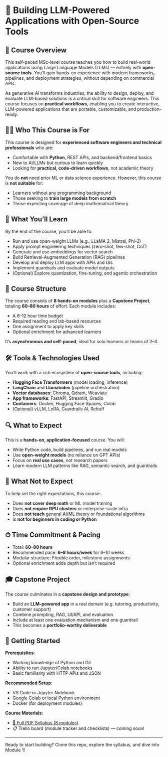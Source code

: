 # 🧠 Building LLM-Powered Applications with Open-Source Tools

## 📘 Course Overview

This self-paced MSc-level course teaches you how to build real-world applications using Large Language Models (LLMs) — entirely with **open-source tools**. You’ll gain hands-on experience with modern frameworks, pipelines, and deployment strategies, without depending on commercial APIs.

As generative AI transforms industries, the ability to design, deploy, and evaluate LLM-based solutions is a critical skill for software engineers. This course focuses on **practical workflows**, enabling you to create interactive, LLM-powered applications that are portable, customizable, and production-ready.

## 👨‍💻 Who This Course is For

This course is designed for **experienced software engineers and technical professionals** who are:

- Comfortable with **Python**, REST APIs, and backend/frontend basics
- New to AI/LLMs but curious to learn quickly
- Looking for **practical, code-driven workflows**, not academic theory

You do **not** need prior ML or data science experience. However, this course is **not suitable** for:
- Learners without any programming background
- Those seeking to **train large models from scratch**
- Those expecting coverage of deep mathematical theory

## 🎯 What You’ll Learn

By the end of the course, you’ll be able to:

- Run and use open-weight LLMs (e.g., LLaMA 2, Mistral, Phi-2)
- Apply prompt engineering techniques (zero-shot, few-shot, CoT)
- Generate and use embeddings for vector search
- Build Retrieval-Augmented Generation (RAG) pipelines
- Develop and deploy LLM apps with APIs and UIs
- Implement guardrails and evaluate model outputs
- (Optional) Explore quantization, fine-tuning, and agentic orchestration

## 🧩 Course Structure

The course consists of **8 hands-on modules** plus a **Capstone Project**, totaling **60–80 hours** of effort. Each module includes:

- A 6–12 hour time budget
- Required reading and lab-based resources
- One assignment to apply key skills
- Optional enrichment for advanced learners

It’s **asynchronous and self-paced**, ideal for solo learners or teams of 2–3.

## 🛠 Tools & Technologies Used

You’ll work with a rich ecosystem of **open-source tools**, including:

- **Hugging Face Transformers** (model loading, inference)
- **LangChain** and **LlamaIndex** (pipeline orchestration)
- **Vector databases**: Chroma, Qdrant, Weaviate
- **App frameworks**: FastAPI, Streamlit, Gradio
- **Containers**: Docker, Hugging Face Spaces, Colab
- (Optional) vLLM, LoRA, Guardrails AI, Rebuff

## 🔍 What to Expect

This is a **hands-on, application-focused** course. You will:

- Write Python code, build pipelines, and run real models
- Use **open-weight models** (no reliance on GPT APIs)
- Focus on **real use cases**, not research papers
- Learn modern LLM patterns like RAG, semantic search, and guardrails

## 🚫 What Not to Expect

To help set the right expectations, this course:

- Does **not cover deep math** or ML model training
- Does **not require GPU clusters** or enterprise-scale infra
- Does **not teach** general AI/ML theory or foundational algorithms
- Is **not for beginners in coding or Python**

## ⏱ Time Commitment & Pacing

- Total: **60–80 hours**
- Recommended pace: **6–8 hours/week** for 6–10 weeks
- Modular structure: Flexible order, milestone assignments
- Optional enrichment adds depth but isn’t required

## 🎓 Capstone Project

The course culminates in a **capstone design and prototype**:

- Build an **LLM-powered app** in a real domain (e.g. tutoring, productivity, customer support)
- Combine prompting, RAG, UI/API, and evaluation
- Include at least one evaluation mechanism and one guardrail
- This becomes a **portfolio-worthy deliverable**

## 🚀 Getting Started

**Prerequisites**:
- Working knowledge of Python and Git
- Ability to run Jupyter/Colab notebooks
- Basic familiarity with HTTP APIs and JSON

**Recommended Setup**:
- VS Code or Jupyter Notebook
- Google Colab or local Python environment
- Docker (for deployment modules)

**Course Materials**:
- [📄 Full PDF Syllabus (8 modules)](./Building%20LLM-Powered%20Applications%20Syllabus.pdf)
- 📋 Trello board (module tracker and checklists) — coming soon!

---

Ready to start building? Clone this repo, explore the syllabus, and dive into Module 1!